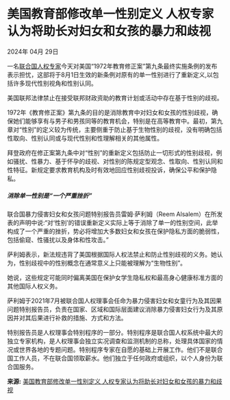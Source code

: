 # 美国教育部修改单一性别定义 人权专家认为将助长对妇女和女孩的暴力和歧视

2024年 04月 29日

一名[联合国人权专家](https://www.ohchr.org/zh/special-procedures-human-rights-council)今天对美国“1972年教育修正案”第九条最终实施条例的发布表示担忧，这部将于8月1日生效的新条例对原有的单一性别进行了重新定义,以包括许多现代性别视角和性别认同。

美国联邦法律禁止在接受联邦财政资助的教育计划或活动中存在基于性别的歧视。

1972年《教育修正案》第九条的目的是消除教育中对妇女和女孩的性别歧视，确保她们能够享有与男子和男孩同等的教育机会，特别是在高等教育中。最初，第九章对“性别”的定义较为传统，主要侧重于防止基于生物性别的歧视，没有明确包括性取向、性别认同或与现代性别和性理解相关的其他属性。

拜登政府在修正案第九条中对“性别”的重新定义包括防止一切形式的性别歧视，例如骚扰、性暴力、基于怀孕的歧视、对性别的陈规定型观念、性取向、性别认同和性特征。新规定要求教育机构及时有效地回应性别歧视投诉，确保公平和保护隐私。

##### 消除单一性别是“一个严重挫折”

联合国暴力侵害妇女和女孩问题特别报告员雷姆·萨利姆（Reem Alsalem）在所发表的声明中说:“对‘性别’的错误重新定义实际上等于消除了单一的性别空间，此举构成了一个严重的挫折，势必将增加大多数妇女和女孩在保护隐私方面的脆弱性，包括偷窥、性骚扰以及身体和性攻击。”

萨利姆表示，新法规违背了美国根据国际人权法禁止和防止性别歧视的义务。她认为，性别歧视中的性别概念在通常意义上只能被理解为“生物性别”。

她说，这些规定可能同时偏离美国在保护女学生隐私权和最高身心健康标准方面的其他国际人权义务。

萨利姆于2021年7月被联合国人权理事会任命为暴力侵害妇女和女童行为及其因果问题特别报告员，负责在国家、区域和国际层面建议消除暴力侵害妇女行为及其原因并对其后果进行补救的措施、方式和方法。

特别报告员是人权理事会特别程序的一部分。特别程序是联合国人权系统中最大的独立专家机构，是人权理事会独立实况调查和监测机制的总称，处理具体国家的情况或世界各地的专题问题。特别程序专家在自愿的基础上开展工作。他们不是联合国工作人员，不在联合国领取薪水。他们独立于任何政府或组织，以个人身份为联合国服务。

**来源:** [美国教育部修改单一性别定义 人权专家认为将助长对妇女和女孩的暴力和歧视](https://news.un.org/feed/view/zh/story/2024/04/1128361)